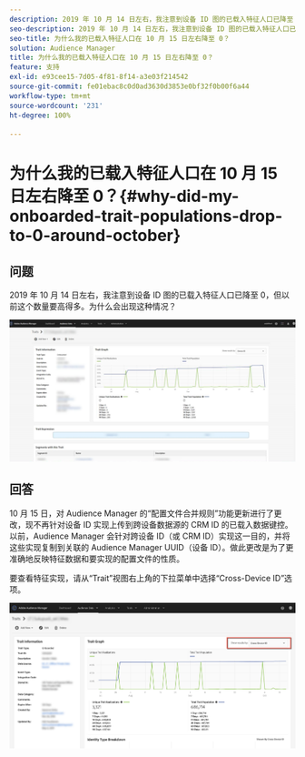 ```yaml
---
description: 2019 年 10 月 14 日左右，我注意到设备 ID 图的已载入特征人口已降至 0，但以前这个数量要高得多。
seo-description: 2019 年 10 月 14 日左右，我注意到设备 ID 图的已载入特征人口已降至 0，但以前这个数量要高得多。
seo-title: 为什么我的已载入特征人口在 10 月 15 日左右降至 0？
solution: Audience Manager
title: 为什么我的已载入特征人口在 10 月 15 日左右降至 0？
feature: 支持
exl-id: e93cee15-7d05-4f81-8f14-a3e03f214542
source-git-commit: fe01ebac8c0d0ad3630d3853e0bf32f0b00f6a44
workflow-type: tm+mt
source-wordcount: '231'
ht-degree: 100%

---
```


# 为什么我的已载入特征人口在 10 月 15 日左右降至 0？{#why-did-my-onboarded-trait-populations-drop-to-0-around-october}

## 问题

2019 年 10 月 14 日左右，我注意到设备 ID 图的已载入特征人口已降至 0，但以前这个数量要高得多。为什么会出现这种情况？

![设备 ID 数量下降的图像](assets/device_id_populationdrop.png)

## 回答

10 月 15 日，对 Audience Manager 的“配置文件合并规则”功能更新进行了更改，现不再针对设备 ID 实现上传到跨设备数据源的 CRM ID 的已载入数据键控。以前，Audience Manager 会针对跨设备 ID（或 CRM ID）实现这一目的，并将这些实现复制到关联的 Audience Manager UUID（设备 ID）。做此更改是为了更准确地反映特征数据和要实现的配置文件的性质。

要查看特征实现，请从“Trait”视图右上角的下拉菜单中选择“Cross-Device ID”选项。

![通过跨设备 ID 查看实现](assets/deviceid-crossdevice.png)
